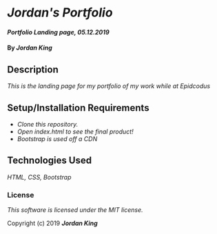 # _Jordan's Portfolio_

#### _Portfolio Landing page, 05.12.2019_

#### By _**Jordan King**_

## Description

_This is the landing page for my portfolio of my work while at Epidcodus_

## Setup/Installation Requirements

* _Clone this repository._
* _Open index.html to see the final product!_
* _Bootstrap is used off a CDN_

## Technologies Used

_HTML, CSS, Bootstrap_

### License

*This software is licensed under the MIT license.*

Copyright (c) 2019 **_Jordan King_**